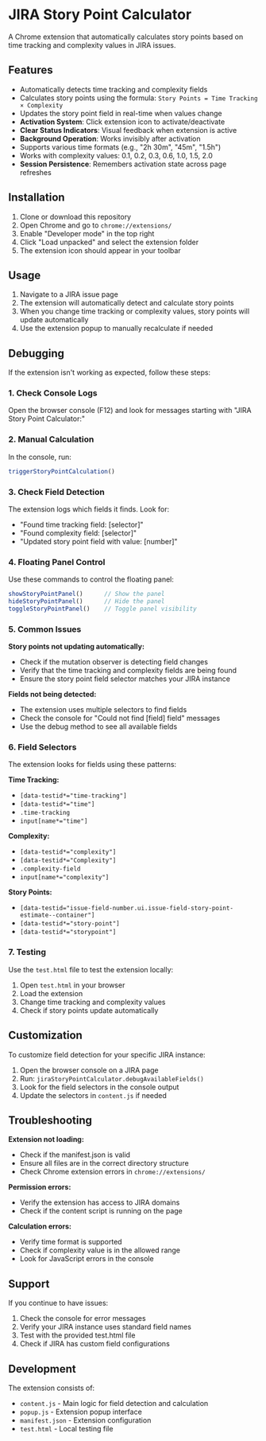 # JIRA Story Point Calculator

A Chrome extension that automatically calculates story points based on time tracking and complexity values in JIRA issues.

## Features

- Automatically detects time tracking and complexity fields
- Calculates story points using the formula: `Story Points = Time Tracking × Complexity`
- Updates the story point field in real-time when values change
- **Activation System**: Click extension icon to activate/deactivate
- **Clear Status Indicators**: Visual feedback when extension is active
- **Background Operation**: Works invisibly after activation
- Supports various time formats (e.g., "2h 30m", "45m", "1.5h")
- Works with complexity values: 0.1, 0.2, 0.3, 0.6, 1.0, 1.5, 2.0
- **Session Persistence**: Remembers activation state across page refreshes

## Installation

1. Clone or download this repository
2. Open Chrome and go to `chrome://extensions/`
3. Enable "Developer mode" in the top right
4. Click "Load unpacked" and select the extension folder
5. The extension icon should appear in your toolbar

## Usage

1. Navigate to a JIRA issue page
2. The extension will automatically detect and calculate story points
3. When you change time tracking or complexity values, story points will update automatically
4. Use the extension popup to manually recalculate if needed

## Debugging

If the extension isn't working as expected, follow these steps:

### 1. Check Console Logs
Open the browser console (F12) and look for messages starting with "JIRA Story Point Calculator:"

### 2. Manual Calculation
In the console, run:
```javascript
triggerStoryPointCalculation()
```

### 3. Check Field Detection
The extension logs which fields it finds. Look for:
- "Found time tracking field: [selector]"
- "Found complexity field: [selector]"
- "Updated story point field with value: [number]"

### 4. Floating Panel Control
Use these commands to control the floating panel:
```javascript
showStoryPointPanel()      // Show the panel
hideStoryPointPanel()      // Hide the panel
toggleStoryPointPanel()    // Toggle panel visibility
```

### 5. Common Issues

**Story points not updating automatically:**
- Check if the mutation observer is detecting field changes
- Verify that the time tracking and complexity fields are being found
- Ensure the story point field selector matches your JIRA instance

**Fields not being detected:**
- The extension uses multiple selectors to find fields
- Check the console for "Could not find [field] field" messages
- Use the debug method to see all available fields

### 6. Field Selectors

The extension looks for fields using these patterns:

**Time Tracking:**
- `[data-testid*="time-tracking"]`
- `[data-testid*="time"]`
- `.time-tracking`
- `input[name*="time"]`

**Complexity:**
- `[data-testid*="complexity"]`
- `[data-testid*="Complexity"]`
- `.complexity-field`
- `input[name*="complexity"]`

**Story Points:**
- `[data-testid="issue-field-number.ui.issue-field-story-point-estimate--container"]`
- `[data-testid*="story-point"]`
- `[data-testid*="storypoint"]`

### 7. Testing

Use the `test.html` file to test the extension locally:
1. Open `test.html` in your browser
2. Load the extension
3. Change time tracking and complexity values
4. Check if story points update automatically

## Customization

To customize field detection for your specific JIRA instance:

1. Open the browser console on a JIRA page
2. Run: `jiraStoryPointCalculator.debugAvailableFields()`
3. Look for the field selectors in the console output
4. Update the selectors in `content.js` if needed

## Troubleshooting

**Extension not loading:**
- Check if the manifest.json is valid
- Ensure all files are in the correct directory structure
- Check Chrome extension errors in `chrome://extensions/`

**Permission errors:**
- Verify the extension has access to JIRA domains
- Check if the content script is running on the page

**Calculation errors:**
- Verify time format is supported
- Check if complexity value is in the allowed range
- Look for JavaScript errors in the console

## Support

If you continue to have issues:

1. Check the console for error messages
2. Verify your JIRA instance uses standard field names
3. Test with the provided test.html file
4. Check if JIRA has custom field configurations

## Development

The extension consists of:
- `content.js` - Main logic for field detection and calculation
- `popup.js` - Extension popup interface
- `manifest.json` - Extension configuration
- `test.html` - Local testing file
